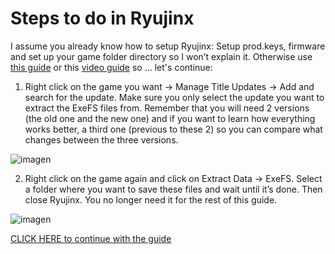 # Steps to do in Ryujinx

I assume you already know how to setup Ryujinx: Setup prod.keys, firmware and set up your game folder directory so I won’t explain it. Otherwise use [this guide](https://github.com/Abd-007/Switch-Emulators-Guide/blob/main/Ryujinx.md) or this [video guide](https://youtu.be/a3lqX176K0w?t=110) so ... let's continue:

1. Right click on the game you want -> Manage Title Updates -> Add and search for the update. Make sure you only select the update you want to extract the ExeFS files from.
Remember that you will need 2 versions (the old one and the new one) and if you want to learn how everything works better, a third one (previous to these 2) so you can compare what changes between the three versions.

![imagen](https://i.imgur.com/3mKaS0Q.png)

2. Right click on the game again and click on Extract Data ->  ExeFS. Select a folder where you want to save these files and wait until it’s done. Then close Ryujinx. You no longer need it for the rest of this guide.

![imagen](https://i.imgur.com/0yVpaDj.png)

[CLICK HERE to continue with the guide](https://github.com/StevensND/ghidra-port-mods-guide/blob/main/SetupGhidra.md)

